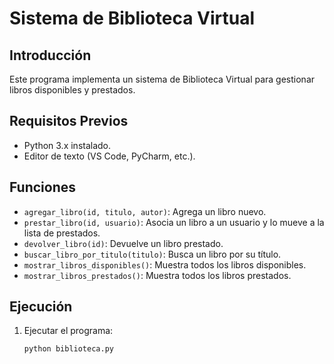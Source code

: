 # Sistema de Biblioteca Virtual

## Introducción
Este programa implementa un sistema de Biblioteca Virtual para gestionar libros disponibles y prestados.

## Requisitos Previos
- Python 3.x instalado.
- Editor de texto (VS Code, PyCharm, etc.).

## Funciones
- `agregar_libro(id, titulo, autor)`: Agrega un libro nuevo.
- `prestar_libro(id, usuario)`: Asocia un libro a un usuario y lo mueve a la lista de prestados.
- `devolver_libro(id)`: Devuelve un libro prestado.
- `buscar_libro_por_titulo(titulo)`: Busca un libro por su título.
- `mostrar_libros_disponibles()`: Muestra todos los libros disponibles.
- `mostrar_libros_prestados()`: Muestra todos los libros prestados.

## Ejecución
1. Ejecutar el programa:
   ```bash
   python biblioteca.py